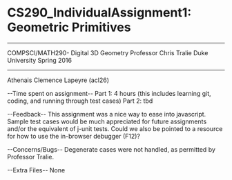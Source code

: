 # CS290_IndividualAssignment1: Geometric Primitives

_____________________________________ 
COMPSCI/MATH290- Digital 3D Geometry
Professor Chris Tralie
Duke University Spring 2016
_____________________________________
 
Athenais Clemence Lapeyre (acl26)


--Time spent on assignment--
Part 1: 4 hours (this includes learning git, coding, and running through test cases)
Part 2: tbd

--Feedback--
      This assignment was a nice way to ease into javascript. Sample test cases would be much appreciated for future assignments and/or        the equivalent of j-unit tests. Could we also be pointed to a resource for how to use the in-browser debugger (F12)?

--Concerns/Bugs--
      Degenerate cases were not handled, as permitted by Professor Tralie.

--Extra Files--
      None

